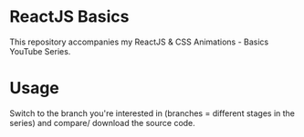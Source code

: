 # ReactJS Basics

This repository accompanies my ReactJS & CSS Animations - Basics YouTube Series.

# Usage
Switch to the branch you're interested in (branches = different stages in the series) and compare/ download the source code.